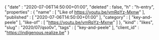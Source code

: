 {
  "date" : "2020-07-06T14:50:00+01:00",
  "deleted" : false,
  "h" : "h-entry",
  "properties" : {
    "name" : [ "Like of https://youtu.be/ymRqYz-Mxnw" ],
    "published" : [ "2020-07-06T14:50:00+01:00" ],
    "category" : [ "key-and-peele" ],
    "like-of" : [ "https://youtu.be/ymRqYz-Mxnw" ]
  },
  "kind" : "likes",
  "slug" : "2020/07/qso0v",
  "tags" : [ "key-and-peele" ],
  "client_id" : "https://indigenous.realize.be"
}
